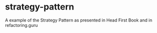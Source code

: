 # strategy-pattern
A example of the Strategy Pattern as presented in Head First Book and in refactoring.guru
